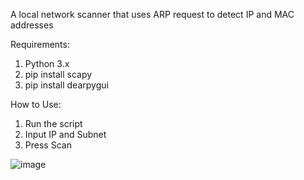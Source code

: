 A local network scanner that uses ARP request to detect IP and MAC addresses

Requirements:
1. Python 3.x
2. pip install scapy
3. pip install dearpygui

How to Use:
1. Run the script
2. Input IP and Subnet
3. Press Scan

![image](https://github.com/user-attachments/assets/499345ef-be34-4745-8778-875873a1493b)
